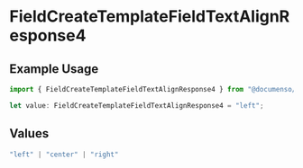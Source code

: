 # FieldCreateTemplateFieldTextAlignResponse4

## Example Usage

```typescript
import { FieldCreateTemplateFieldTextAlignResponse4 } from "@documenso/sdk-typescript/models/operations";

let value: FieldCreateTemplateFieldTextAlignResponse4 = "left";
```

## Values

```typescript
"left" | "center" | "right"
```